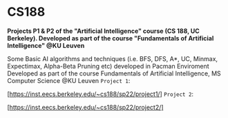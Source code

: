 # CS188
**Projects P1 &amp; P2 of the "Artificial Intelligence" course (CS 188, UC Berkeley). Developed as part of the course "Fundamentals of Artificial Intelligence" @KU Leuven**

Some Basic AI algorithms and techniques (i.e. BFS, DFS, A*, UC, Minmax, Expectimax, Alpha-Beta Pruning etc) developed in Pacman Enviroment
Developed as part of the course Fundamentals of Artificial Intelligence, MS Computer Science @KU Leuven
`Project 1`:

[https://inst.eecs.berkeley.edu/~cs188/sp22/project1/]
`Project 2`:

[https://inst.eecs.berkeley.edu/~cs188/sp22/project2/]
